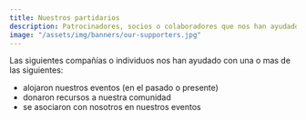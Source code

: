 ```yaml
---
title: Nuestros partidarios
description: Patrocinadores, socios o colaboradores que nos han ayudado a mantener una de las comunidades más grandes de Latinx in Tech.
image: "/assets/img/banners/our-supporters.jpg"
---
```


Las siguientes compañías o individuos nos han ayudado con una o mas de las siguientes:

- alojaron nuestros eventos (en el pasado o presente)
- donaron recursos a nuestra comunidad
- se asociaron con nosotros en nuestros eventos
